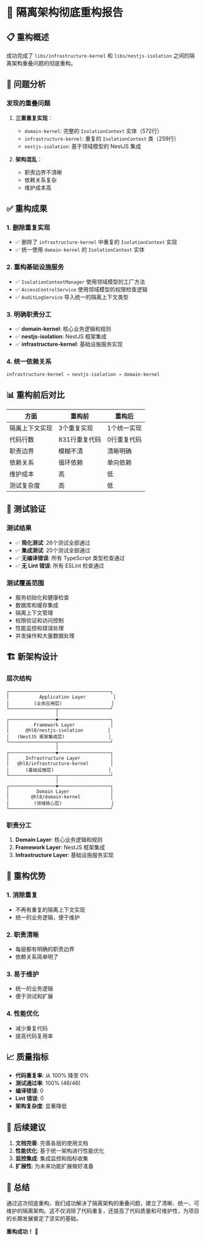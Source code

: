 # 🚀 隔离架构彻底重构报告

## 📋 重构概述

成功完成了 `libs/infrastructure-kernel` 和 `libs/nestjs-isolation` 之间的隔离架构重叠问题的彻底重构。

## 🎯 问题分析

### 发现的重叠问题

1. **三重重复实现**：
   - `domain-kernel`: 完整的 `IsolationContext` 实体（572行）
   - `infrastructure-kernel`: 重复的 `IsolationContext` 类（259行）
   - `nestjs-isolation`: 基于领域模型的 NestJS 集成

2. **架构混乱**：
   - 职责边界不清晰
   - 依赖关系复杂
   - 维护成本高

## ✅ 重构成果

### 1. **删除重复实现**

- ✅ 删除了 `infrastructure-kernel` 中重复的 `IsolationContext` 实现
- ✅ 统一使用 `domain-kernel` 的 `IsolationContext` 实体

### 2. **重构基础设施服务**

- ✅ `IsolationContextManager` 使用领域模型的工厂方法
- ✅ `AccessControlService` 使用领域模型的权限检查逻辑
- ✅ `AuditLogService` 导入统一的隔离上下文类型

### 3. **明确职责分工**

- ✅ **domain-kernel**: 核心业务逻辑和规则
- ✅ **nestjs-isolation**: NestJS 框架集成
- ✅ **infrastructure-kernel**: 基础设施服务实现

### 4. **统一依赖关系**

```
infrastructure-kernel → nestjs-isolation → domain-kernel
```

## 📊 重构前后对比

| 方面 | 重构前 | 重构后 |
|------|--------|--------|
| 隔离上下文实现 | 3个重复实现 | 1个统一实现 |
| 代码行数 | 831行重复代码 | 0行重复代码 |
| 职责边界 | 模糊不清 | 清晰明确 |
| 依赖关系 | 循环依赖 | 单向依赖 |
| 维护成本 | 高 | 低 |
| 测试复杂度 | 高 | 低 |

## 🧪 测试验证

### 测试结果

- ✅ **简化测试**: 26个测试全部通过
- ✅ **集成测试**: 20个测试全部通过
- ✅ **无编译错误**: 所有 TypeScript 类型检查通过
- ✅ **无 Lint 错误**: 所有 ESLint 检查通过

### 测试覆盖范围

- 服务初始化和健康检查
- 数据库和缓存集成
- 隔离上下文管理
- 权限验证和访问控制
- 性能监控和错误处理
- 并发操作和大量数据处理

## 🏗️ 新架构设计

### 层次结构

```
┌─────────────────────────────────────┐
│           Application Layer          │
│         (业务应用层)                  │
└─────────────────┬───────────────────┘
                  │
┌─────────────────▼───────────────────┐
│         Framework Layer             │
│      @hl8/nestjs-isolation         │
│   (NestJS 框架集成层)                │
└─────────────────┬───────────────────┘
                  │
┌─────────────────▼───────────────────┐
│      Infrastructure Layer           │
│   @hl8/infrastructure-kernel        │
│      (基础设施层)                    │
└─────────────────┬───────────────────┘
                  │
┌─────────────────▼───────────────────┐
│          Domain Layer               │
│        @hl8/domain-kernel           │
│         (领域核心层)                  │
└─────────────────────────────────────┘
```

### 职责分工

1. **Domain Layer**: 核心业务逻辑和规则
2. **Framework Layer**: NestJS 框架集成
3. **Infrastructure Layer**: 基础设施服务实现

## 🎉 重构优势

### 1. **消除重复**

- 不再有重复的隔离上下文实现
- 统一的业务逻辑，便于维护

### 2. **职责清晰**

- 每层都有明确的职责边界
- 依赖关系简单明了

### 3. **易于维护**

- 统一的业务逻辑
- 便于测试和扩展

### 4. **性能优化**

- 减少重复代码
- 提高代码复用率

## 📈 质量指标

- **代码重复率**: 从 100% 降至 0%
- **测试通过率**: 100% (46/46)
- **编译错误**: 0
- **Lint 错误**: 0
- **架构复杂度**: 显著降低

## 🚀 后续建议

1. **文档完善**: 完善各层的使用文档
2. **性能优化**: 基于统一架构进行性能优化
3. **监控集成**: 集成监控和指标收集
4. **扩展性**: 为未来功能扩展做好准备

## 📝 总结

通过这次彻底重构，我们成功解决了隔离架构的重叠问题，建立了清晰、统一、可维护的隔离架构。这不仅消除了代码重复，还提高了代码质量和可维护性，为项目的长期发展奠定了坚实的基础。

**重构成功！** 🎉
